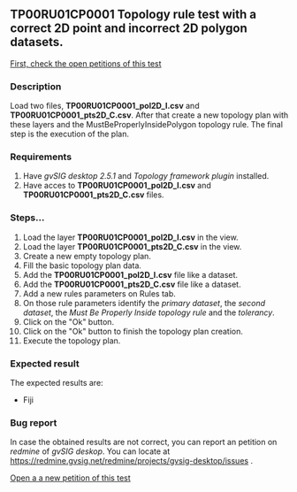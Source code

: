 ## TP00RU01CP0001 Topology rule test with a correct 2D point and incorrect 2D polygon datasets.

[First, check the open petitions of this test](https://redmine.gvsig.net/redmine/projects/gvsig-desktop/issues?utf8=%E2%9C%93&set_filter=1&f%5B%5D=status_id&op%5Bstatus_id%5D=o&f%5B%5D=subject&op%5Bsubject%5D=%7E&v%5Bsubject%5D%5B%5D=TP00RU01CP0001&f%5B%5D=&c%5B%5D=tracker&c%5B%5D=status&c%5B%5D=priority&c%5B%5D=subject&c%5B%5D=assigned_to&c%5B%5D=updated_on&group_by=)

### Description

Load two files, **TP00RU01CP0001_pol2D_I.csv** and **TP00RU01CP0001_pts2D_C.csv**. After that create a new topology plan with these layers and the MustBeProperlyInsidePolygon topology rule.
The final step is the execution of the plan.

### Requirements

1. Have *gvSIG desktop 2.5.1* and *Topology framework plugin* installed.
2. Have acces to **TP00RU01CP0001_pol2D_I.csv** and **TP00RU01CP0001_pts2D_C.csv** files.

### Steps...

1. Load the layer **TP00RU01CP0001_pol2D_I.csv** in the view.
2. Load the layer **TP00RU01CP0001_pts2D_C.csv** in the view.
3. Create a new empty topology plan.
4. Fill the basic topology plan data.
5. Add the **TP00RU01CP0001_pol2D_I.csv** file like a dataset.
6. Add the **TP00RU01CP0001_pts2D_C.csv** file like a dataset.
7. Add a new rules parameters on Rules tab.
8. On those rule parameters identify the *primary dataset*, the *second dataset*, the *Must Be Properly Inside topology rule* and the *tolerancy*. 
9. Click on the "Ok" button.
10. Click on the "Ok" button to finish the topology plan creation.
11. Execute the topology plan.

### Expected result

The expected results are:
- Fiji


### Bug report


In case the obtained results are not correct, you can report an petition on *redmine* of *gvSIG deskop*. You can locate at
https://redmine.gvsig.net/redmine/projects/gvsig-desktop/issues .

[Open a a new petition of this test](https://redmine.gvsig.net/redmine/projects/gvsig-desktop/issues/new?issue[subject]=TP00RU01CP0001+Topology+rule+test+with+a+correct+2D+point+and+incorrect+2D+polygon+datasets)
